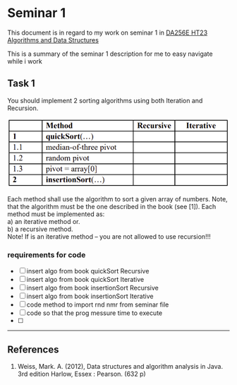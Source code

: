 
# Seminar 1
This document is in regard to my work on seminar 1 in  [DA256E HT23 Algorithms and Data Structures](https://hkr.instructure.com/courses/6279)

This is a summary of the seminar 1 description for me to easy navigate while i work

## Task 1
You should implement 2 sorting algorithms using both Iteration and Recursion.

![image](img/task1_fig1.png)


Each method shall use the algorithm to sort a given array of numbers. Note, that the
algorithm must be the one described in the book (see [1]). Each method must be
implemented as:  
a) an iterative method or.  
b) a recursive method.  
Note! If is an iterative method – you are not allowed to use recursion!!!

### requirements for code

- [ ] insert algo from book quickSort Recursive
- [ ] insert algo from book quickSort Iterative
- [ ] insert algo from book insertionSort Recursive
- [ ] insert algo from book insertionSort Iterative
- [ ] code method to import rnd nmr from seminar file
- [ ] code so that the prog messure time to execute
- [ ] 




----------

## References
1. Weiss, Mark. A. (2012), Data structures and algorithm analysis in Java. 3rd edition
   Harlow, Essex : Pearson. (632 p)
